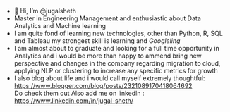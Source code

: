 

- 👋 Hi, I’m @jugalsheth
- Master in Engineering Management and enthusiastic about Data Analytics and Machine learning
- I am quite fond of learning new technologies, other than Python, R, SQL and Tableau my strongest skill is learning and *Googleling*
- I am almost about to graduate and looking for a full time opportunity in Analytics and i would be more than happy to ammend bring new perspective and changes in the company regarding migration to cloud, applying NLP or clustering to increase any specific metrics for growth 
- I also blog about life and i would call myself extremely thoughtful:  https://www.blogger.com/blog/posts/2321089170418064692  
Do check them out
Also add me on linkedln : https://www.linkedin.com/in/jugal-sheth/
<!---
jugalsheth/jugalsheth is a ✨ special ✨ repository because its `README.md` (this file) appears on your GitHub profile.
You can click the Preview link to take a look at your changes.
--->
